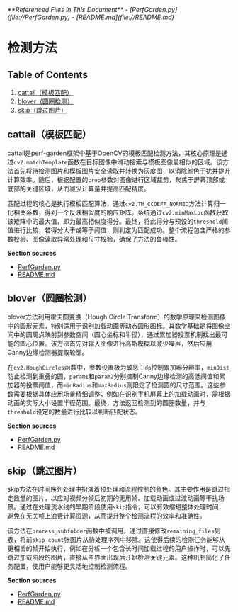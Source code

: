 <cite>
**Referenced Files in This Document**   
- [PerfGarden.py](file://PerfGarden.py)
- [README.md](file://README.md)
</cite>

# 检测方法

## Table of Contents
1. [cattail（模板匹配）](#cattail模板匹配)
2. [blover（圆圈检测）](#blover圆圈检测)
3. [skip（跳过图片）](#skip跳过图片)

## cattail（模板匹配）

cattail是perf-garden框架中基于OpenCV的模板匹配检测方法，其核心原理是通过`cv2.matchTemplate`函数在目标图像中滑动搜索与模板图像最相似的区域。该方法首先将待检测图片和模板图片安全读取并转换为灰度图，以消除颜色干扰并提升计算效率。随后，根据配置的`crop`参数对图像进行区域裁剪，聚焦于屏幕顶部或底部的关键区域，从而减少计算量并提高匹配精度。

匹配过程的核心是执行模板匹配算法，通过`cv2.TM_CCOEFF_NORMED`方法计算归一化相关系数，得到一个反映相似度的响应矩阵。系统通过`cv2.minMaxLoc`函数获取该矩阵中的最大值，即为最高相似度得分。最终，将此得分与预设的`threshold`阈值进行比较，若得分大于或等于阈值，则判定为匹配成功。整个流程包含严格的参数校验、图像读取异常处理和尺寸校验，确保了方法的鲁棒性。

**Section sources**
- [PerfGarden.py](file://PerfGarden.py#L13-L84)
- [README.md](file://README.md#L65-L98)

## blover（圆圈检测）

blover方法利用霍夫圆变换（Hough Circle Transform）的数学原理来检测图像中的圆形元素，特别适用于识别加载动画等动态圆形图标。其数学基础是将图像空间中的圆周点映射到参数空间（圆心坐标和半径），通过累加器投票机制找出最可能的圆心位置。该方法首先对输入图像进行高斯模糊以减少噪声，然后应用Canny边缘检测器提取轮廓。

在`cv2.HoughCircles`函数中，参数设置极为敏感：`dp`控制累加器分辨率，`minDist`防止检测到重叠的圆，`param1`和`param2`分别控制Canny边缘检测的高低阈值和累加器的投票阈值，而`minRadius`和`maxRadius`则限定了检测圆的尺寸范围。这些参数需要根据具体应用场景精细调整，例如在识别手机屏幕上的加载动画时，需根据动画的实际大小设置半径范围。最终，方法返回检测到的圆圈数量，并与`threshold`设定的数量进行比较以判断匹配状态。

**Section sources**
- [PerfGarden.py](file://PerfGarden.py#L89-L160)
- [README.md](file://README.md#L99-L124)

## skip（跳过图片）

skip方法在时间序列处理中扮演着预处理和流程控制的角色。其主要作用是跳过指定数量的图片，以应对视频分帧后初期的无用帧、加载动画或过渡动画等干扰场景。通过在处理流水线的早期阶段使用`skip`指令，可以有效缩短整体处理时间，避免在无关帧上浪费计算资源，从而提升整个检测流程的效率和准确性。

该方法在`process_subfolder`函数中被调用，通过直接修改`remaining_files`列表，将前`skip_count`张图片从待处理序列中移除。这使得后续的检测任务能够从更相关的帧开始执行，例如在分析一个包含长时间加载过程的用户操作时，可以先跳过加载阶段的图片，直接从主界面出现后开始检测关键元素。这种机制简化了任务配置，使用户能够更灵活地控制检测流程。

**Section sources**
- [PerfGarden.py](file://PerfGarden.py#L362-L518)
- [README.md](file://README.md#L125-L137)
